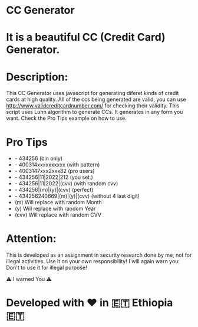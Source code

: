 # CC Generator

# It is a beautiful CC (Credit Card) Generator.


# Description: 
This CC Generator uses javascript for generating diferet kinds of credit cards at high quality. All of the ccs being generated are valid, you can use http://www.validcreditcardnumber.com/ for checking their validity. This script uses Luhn algorithm to generate CCs. It generates in any form you want. Check the Pro Tips example on how to use.

# Pro Tips

<ul><li> - 434256 (bin only) </li> 
<li> - 400314xxxxxxxxxx (with pattern)</li> 
<li> - 4003147xxx2xxx82 (pro users)</li> 
<li> - 434256|11|2022|212 (you set.)</li> 
<li> - 434256|11|2022|(cvv) (with random cvv)</li> 
<li> - 434256|(m)|(y)|(cvv) (perfect)</li> 
<li> - 434256240669|(m)|(y)|(cvv) (without 4 last digit)</li>  
<li> (m) Will replace with random Month</li> 
<li>  (y) Will replace with random Year</li> 
<li> (cvv) Will replace with random CVV</li></ul>

# Attention:
This is developed as an assignment in security research done by me, not for illegal activities. Use it on your own responsibility! I will again warn you: Don't to use it for illegal purpose! 

 ⚠️ I warned You ⚠️

# Developed with ❤️ in 🇪🇹 Ethiopia 🇪🇹
